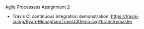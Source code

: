 Agile Processess Assignment 2
- Travis CI continuous integration demonstration.
https://travis-ci.org/Ryan-Monaghan/TravisCIDemo.svg?branch=master